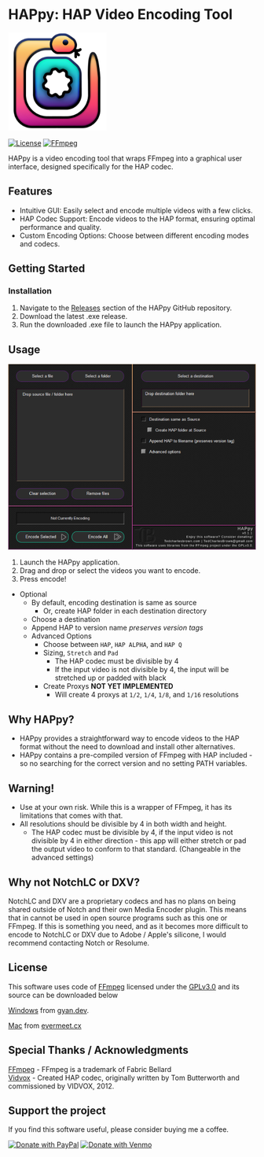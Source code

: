 # HAPpy: HAP Video Encoding Tool
<img src="https://github.com/Tedcharlesbrown/HAPpy/blob/main/GUI/assets/icon.png?raw=true" alt="HAPpy Icon" width="200"/>


[![License](https://img.shields.io/badge/Uses-FFmpeg-%23007808?logo=FFmpeg)](http://ffmpeg.org)
[![FFmpeg](https://img.shields.io/badge/License-GNU3.0-%23A42E2B?logo=gnu)](https://www.gnu.org/licenses/gpl-3.0.html#license-text)

HAPpy is a video encoding tool that wraps FFmpeg into a graphical user interface, designed specifically for the HAP codec.

## Features
- Intuitive GUI: Easily select and encode multiple videos with a few clicks.
- HAP Codec Support: Encode videos to the HAP format, ensuring optimal performance and quality.
- Custom Encoding Options: Choose between different encoding modes and codecs.

## Getting Started
### Installation
1. Navigate to the [Releases](https://github.com/tedcharlesbrown/HAPpy/releases/latest) section of the HAPpy GitHub repository.
2. Download the latest .exe release.
3. Run the downloaded .exe file to launch the HAPpy application.

## Usage
<img src="https://github.com/Tedcharlesbrown/HAPpy/blob/main/GUI/assets/HappyGUI.png?raw=true" alt="HAPpy Icon" width="600"/>


1. Launch the HAPpy application.
2. Drag and drop or select the videos you want to encode.
3. Press encode!
- Optional
  - By default, encoding destination is same as source
    - Or, create HAP folder in each destination directory
  - Choose a destination
  - Append HAP to version name *preserves version tags*
  - Advanced Options
    - Choose between `HAP`, `HAP ALPHA`, and `HAP Q`
    - Sizing, `Stretch` and `Pad`
      - The HAP codec must be divisible by 4
      - If the input video is not divisible by 4, the input will be stretched up or padded with black
    - Create Proxys **NOT YET IMPLEMENTED**
      - Will create 4 proxys at `1/2`, `1/4`, `1/8`, and `1/16` resolutions


## Why HAPpy?
- HAPpy provides a straightforward way to encode videos to the HAP format without the need to download and install other alternatives.
- HAPpy contains a pre-compiled version of FFmpeg with HAP included - so no searching for the correct version and no setting PATH variables.

## Warning!
- Use at your own risk. While this is a wrapper of FFmpeg, it has its limitations that comes with that.
- All resolutions should be divisible by 4 in both width and height.
  - The HAP codec must be divisible by 4, if the input video is not divisible by 4 in either direction - this app will either stretch or pad the output video to conform to that standard. (Changeable in the advanced settings)

## Why not NotchLC or DXV?
NotchLC and DXV are a proprietary codecs and has no plans on being shared outside of Notch and their own Media Encoder plugin. This means that in cannot be used in open source programs such as this one or FFmpeg. If this is something you need, and as it becomes more difficult to encode to NotchLC or DXV due to Adobe / Apple's silicone, I would recommend contacting Notch or Resolume.

## License
This software uses code of [FFmpeg](http://ffmpeg.org) licensed under the [GPLv3.0](https://www.gnu.org/licenses/gpl-3.0.html#license-text) and its source can be downloaded below

[Windows](https://github.com/GyanD/codexffmpeg/releases/tag/2023-10-18-git-e7a6bba51a) from [gyan.dev](https://www.gyan.dev/ffmpeg/builds/).

[Mac](https://evermeet.cx/pub/ffmpeg/snapshots/ffmpeg-112441-gc06d3d2404.zip) from [evermeet.cx](https://evermeet.cx/ffmpeg/)

## Special Thanks / Acknowledgments
[FFmpeg](https://github.com/FFmpeg/FFmpeg) - FFmpeg is a trademark of Fabric Bellard  
[Vidvox](https://github.com/Vidvox/hap) - Created HAP codec, originally written by Tom Butterworth and commissioned by VIDVOX, 2012.

## Support the project
If you find this software useful, please consider buying me a coffee.

[![Donate with PayPal](https://img.shields.io/badge/Donate-PayPal-%23003087?logo=paypal)](https://paypal.me/tedcharlesbrown?country.x=US&locale.x=en_US)
[![Donate with Venmo](https://img.shields.io/badge/Donate-Venmo-%23008CFF?logo=venmo)](https://account.venmo.com/u/TedCharlesBrown)
